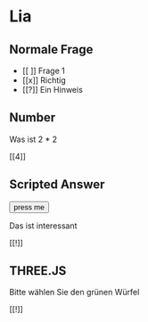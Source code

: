 <!--
dark: true
script: https://cdnjs.cloudflare.com/ajax/libs/three.js/0.159.0/three.min.js
script: https://code.jquery.com/jquery-3.7.1.min.js
script: scene.js
script: global.js

import: mcore.md


@onload
    //Config({host: "http://localhost"});
@end


-->
# Lia 


## Normale Frage

- [[ ]] Frage 1
- [[x]] Richtig
- [[?]] Ein Hinweis
<script>
    let q = Q("normal");
    q.tries++;
    if ([0,1].every( (c,i)=>c == @input[i] ))
    {
        q.input = @input;
        G().send(q);
        true;
    } 
    else false;
    
</script>


## Number

Was ist 2 * 2

[[4]]
<script>
    let q = Q("numeric");
    q.tries++;
    q.input = @input;
    let s = @input == 4;
    s && G().send(q);
</script>

## Scripted Answer

<lia-keep>
    <input type="button" id="testBtn" value="press me"/>
</lia-keep>
<script>
    let elem = document.getElementById("testBtn");
    elem.addEventListener("click",()=>{
        Q("scripted").result = true;
    });
    Q("scripted").result = false;
    console.log("initialized");
</script>

Das ist interessant

[[!]]
<script>
    const scripted = Q("scripted");
    scripted.tries++;

    if (scripted.result)
    {
        G().send(scripted);
    }

    scripted.result;
</script>

## THREE.JS


<lia-keep>
    <div id="canvas""></div>
</lia-keep>

<script>
    createScene();
</script>

Bitte wählen Sie den grünen Würfel

[[!]]
<script>
    const cube = Q("cube");
    cube.tries++;
    if (cube.selected)
        G().send(cube);
    cube.selected;
</script>